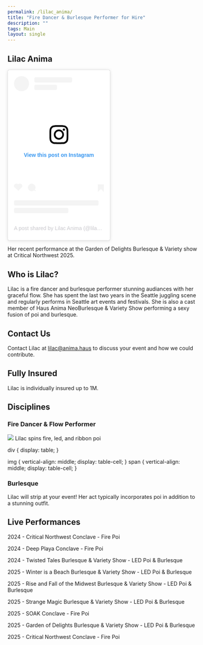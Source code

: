 ```yaml
---
permalink: /lilac_anima/
title: "Fire Dancer & Burlesque Performer for Hire"
description: ""
tags: Main
layout: single
---
```


## Lilac Anima



<div class="container">
    <blockquote
        class="instagram-media"
        data-instgrm-permalink="https://www.instagram.com/reel/DNs71T1Yvjp/?utm_source=ig_embed&amp;utm_campaign=loading"
        data-instgrm-version="14"
        style=" background:#FFF; border:0; border-radius:3px; box-shadow:0 0 1px 0 rgba(0,0,0,0.5),0 1px 10px 0 rgba(0,0,0,0.15); margin: 1px; max-width:270px; min-width:163px; padding:0; width:50%; width:-webkit-calc(100% - 2px); width:calc(100% - 2px);"
    >
        <div style="padding:16px;">
            <a href="https://www.instagram.com/reel/DNs71T1Yvjp/?utm_source=ig_embed&amp;utm_campaign=loading" style=" background:#FFFFFF; line-height:0; padding:0 0; text-align:center; text-decoration:none; width:100%;" target="_blank">
                <div style=" display: flex; flex-direction: row; align-items: center;">
                    <div style="background-color: #F4F4F4; border-radius: 50%; flex-grow: 0; height: 40px; margin-right: 14px; width: 40px;"></div>
                    <div style="display: flex; flex-direction: column; flex-grow: 1; justify-content: center;">
                        <div style=" background-color: #F4F4F4; border-radius: 4px; flex-grow: 0; height: 14px; margin-bottom: 6px; width: 100px;"></div>
                        <div style=" background-color: #F4F4F4; border-radius: 4px; flex-grow: 0; height: 14px; width: 60px;"></div>
                    </div>
                </div>
                <div style="padding: 19% 0;"></div>
                <div style="display:block; height:50px; margin:0 auto 12px; width:50px;">
                    <svg
                        width="50px"
                        height="50px"
                        viewBox="0 0 60 60"
                        version="1.1"
                        xmlns="https://www.w3.org/2000/svg"
                        xmlns:xlink="https://www.w3.org/1999/xlink"
                    >
                        <g
                            stroke="none"
                            stroke-width="1"
                            fill="none"
                            fill-rule="evenodd"
                        >
                            <g transform="translate(-511.000000, -20.000000)" fill="#000000">
                                <g>
                                    <path d="M556.869,30.41 C554.814,30.41 553.148,32.076 553.148,34.131 C553.148,36.186 554.814,37.852 556.869,37.852 C558.924,37.852 560.59,36.186 560.59,34.131 C560.59,32.076 558.924,30.41 556.869,30.41 M541,60.657 C535.114,60.657 530.342,55.887 530.342,50 C530.342,44.114 535.114,39.342 541,39.342 C546.887,39.342 551.658,44.114 551.658,50 C551.658,55.887 546.887,60.657 541,60.657 M541,33.886 C532.1,33.886 524.886,41.1 524.886,50 C524.886,58.899 532.1,66.113 541,66.113 C549.9,66.113 557.115,58.899 557.115,50 C557.115,41.1 549.9,33.886 541,33.886 M565.378,62.101 C565.244,65.022 564.756,66.606 564.346,67.663 C563.803,69.06 563.154,70.057 562.106,71.106 C561.058,72.155 560.06,72.803 558.662,73.347 C557.607,73.757 556.021,74.244 553.102,74.378 C549.944,74.521 548.997,74.552 541,74.552 C533.003,74.552 532.056,74.521 528.898,74.378 C525.979,74.244 524.393,73.757 523.338,73.347 C521.94,72.803 520.942,72.155 519.894,71.106 C518.846,70.057 518.197,69.06 517.654,67.663 C517.244,66.606 516.755,65.022 516.623,62.101 C516.479,58.943 516.448,57.996 516.448,50 C516.448,42.003 516.479,41.056 516.623,37.899 C516.755,34.978 517.244,33.391 517.654,32.338 C518.197,30.938 518.846,29.942 519.894,28.894 C520.942,27.846 521.94,27.196 523.338,26.654 C524.393,26.244 525.979,25.756 528.898,25.623 C532.057,25.479 533.004,25.448 541,25.448 C548.997,25.448 549.943,25.479 553.102,25.623 C556.021,25.756 557.607,26.244 558.662,26.654 C560.06,27.196 561.058,27.846 562.106,28.894 C563.154,29.942 563.803,30.938 564.346,32.338 C564.756,33.391 565.244,34.978 565.378,37.899 C565.522,41.056 565.552,42.003 565.552,50 C565.552,57.996 565.522,58.943 565.378,62.101 M570.82,37.631 C570.674,34.438 570.167,32.258 569.425,30.349 C568.659,28.377 567.633,26.702 565.965,25.035 C564.297,23.368 562.623,22.342 560.652,21.575 C558.743,20.834 556.562,20.326 553.369,20.18 C550.169,20.033 549.148,20 541,20 C532.853,20 531.831,20.033 528.631,20.18 C525.438,20.326 523.257,20.834 521.349,21.575 C519.376,22.342 517.703,23.368 516.035,25.035 C514.368,26.702 513.342,28.377 512.574,30.349 C511.834,32.258 511.326,34.438 511.181,37.631 C511.035,40.831 511,41.851 511,50 C511,58.147 511.035,59.17 511.181,62.369 C511.326,65.562 511.834,67.743 512.574,69.651 C513.342,71.625 514.368,73.296 516.035,74.965 C517.703,76.634 519.376,77.658 521.349,78.425 C523.257,79.167 525.438,79.673 528.631,79.82 C531.831,79.965 532.853,80.001 541,80.001 C549.148,80.001 550.169,79.965 553.369,79.82 C556.562,79.673 558.743,79.167 560.652,78.425 C562.623,77.658 564.297,76.634 565.965,74.965 C567.633,73.296 568.659,71.625 569.425,69.651 C570.167,67.743 570.674,65.562 570.82,62.369 C570.966,59.17 571,58.147 571,50 C571,41.851 570.966,40.831 570.82,37.631"></path>
                                </g>
                            </g>
                        </g>
                    </svg>
                </div>
                <div style="padding-top: 8px;">
                    <div style=" color:#3897f0; font-family:Arial,sans-serif; font-size:14px; font-style:normal; font-weight:550; line-height:18px;">View this post on Instagram</div>
                </div>
                <div style="padding: 12.5% 0;"></div>
                <div style="display: flex; flex-direction: row; margin-bottom: 14px; align-items: center;">
                    <div>
                        <div style="background-color: #F4F4F4; border-radius: 50%; height: 12.5px; width: 12.5px; transform: translateX(0px) translateY(7px);"></div>
                        <div style="background-color: #F4F4F4; height: 12.5px; transform: rotate(-45deg) translateX(3px) translateY(1px); width: 12.5px; flex-grow: 0; margin-right: 14px; margin-left: 2px;"></div>
                        <div style="background-color: #F4F4F4; border-radius: 50%; height: 12.5px; width: 12.5px; transform: translateX(9px) translateY(-18px);"></div>
                    </div>
                    <div style="margin-left: 8px;">
                        <div style=" background-color: #F4F4F4; border-radius: 50%; flex-grow: 0; height: 20px; width: 20px;"></div>
                        <div style=" width: 0; height: 0; border-top: 2px solid transparent; border-left: 6px solid #f4f4f4; border-bottom: 2px solid transparent; transform: translateX(16px) translateY(-4px) rotate(30deg)"></div>
                    </div>
                    <div style="margin-left: auto;">
                        <div style=" width: 0px; border-top: 8px solid #F4F4F4; border-right: 8px solid transparent; transform: translateY(16px);"></div>
                        <div style=" background-color: #F4F4F4; flex-grow: 0; height: 12px; width: 16px; transform: translateY(-4px);"></div>
                        <div style=" width: 0; height: 0; border-top: 8px solid #F4F4F4; border-left: 8px solid transparent; transform: translateY(-4px) translateX(8px);"></div>
                    </div>
                </div>
                <div style="display: flex; flex-direction: column; flex-grow: 1; justify-content: center; margin-bottom: 24px;">
                    <div style=" background-color: #F4F4F4; border-radius: 4px; flex-grow: 0; height: 14px; margin-bottom: 6px; width: 224px;"></div>
                    <div style=" background-color: #F4F4F4; border-radius: 4px; flex-grow: 0; height: 14px; width: 144px;"></div>
                </div>
            </a>
            <p style=" color:#c9c8cd; font-family:Arial,sans-serif; font-size:14px; line-height:17px; margin-bottom:0; margin-top:8px; overflow:hidden; padding:8px 0 7px; text-align:center; text-overflow:ellipsis; white-space:nowrap;">
                <a href="https://www.instagram.com/reel/DNs71T1Yvjp/?utm_source=ig_embed&amp;utm_campaign=loading" style=" color:#c9c8cd; font-family:Arial,sans-serif; font-size:14px; font-style:normal; font-weight:normal; line-height:17px; text-decoration:none;" target="_blank">
                    A post shared by Lilac Anima (@lilac.anima)
                </a>
            </p>
        </div>
    </blockquote>
    <script async src="//www.instagram.com/embed.js"></script>
</div>


Her recent performance at the Garden of Delights Burlesque & Variety show at Critical Northwest 2025.

## Who is Lilac?

Lilac is a fire dancer and burlesque performer stunning audiances with her graceful flow.  She has spent the last two years in the Seattle juggling scene and regularly performs in Seattle art events and festivals.  She is also a cast member of Haus Anima NeoBurlesque & Variety Show performing a sexy fusion of poi and burlesque. 

## Contact Us

Contact Lilac at [lilac@anima.haus](mailto:lilac@anima.haus) to discuss your event and how we could contribute. 

## Fully Insured

Lilac is individually insured up to 1M. 

## Disciplines

### Fire Dancer & Flow Performer

<div>
  <span><img src="https://www.espressobuzz.net/Annual/Critical-Northwest/2025/FridayNight/i-qFc8S6m/A" /></span>
  <span>Lilac spins fire, led, and ribbon poi</span>
</div>

div {
  display: table;
}

img {
  vertical-align: middle;
  display: table-cell;
}
span {
  vertical-align: middle;
  display: table-cell;
}

### Burlesque

Lilac will strip at your event! Her act typically incorporates poi in addition to a stunning outfit. 

## Live Performances
2024 - Critical Northwest Conclave - Fire Poi 

2024 - Deep Playa Conclave - Fire Poi 

2024 - Twisted Tales Burlesque & Variety Show - LED Poi & Burlesque 

2025 - Winter is a Beach Burlesque & Variety Show - LED Poi & Burlesque 

2025 - Rise and Fall of the Midwest Burlesque & Variety Show - LED Poi & Burlesque 

2025 - Strange Magic Burlesque & Variety Show - LED Poi & Burlesque 

2025 - SOAK Conclave - Fire Poi

2025 - Garden of Delights Burlesque & Variety Show - LED Poi & Burlesque 

2025 - Critical Northwest Conclave - Fire Poi
